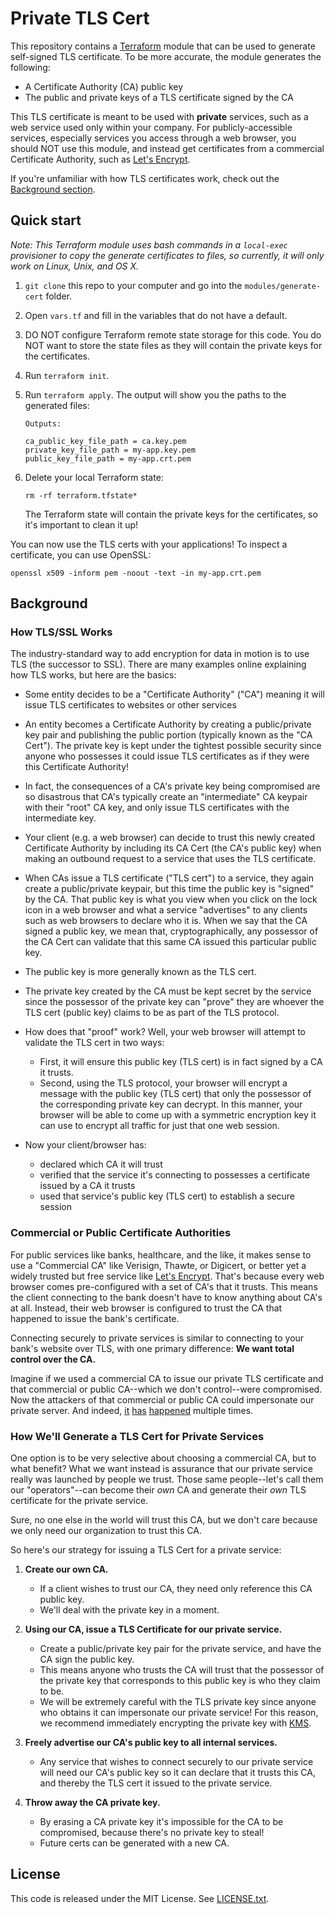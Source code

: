 # Private TLS Cert

This repository contains a [Terraform](https://www.terraform.io/) module that can be used to generate self-signed TLS
certificate. To be more accurate, the module generates the following:

* A Certificate Authority (CA) public key 
* The public and private keys of a TLS certificate signed by the CA

This TLS certificate is meant to be used with **private** services, such as a web service used only within your 
company. For publicly-accessible services, especially services you access through a web browser, you should NOT use 
this module, and instead get certificates from a commercial Certificate Authority, such as 
[Let's Encrypt](https://letsencrypt.org/).

If you're unfamiliar with how TLS certificates work, check out the [Background section](#background).




## Quick start

*Note: This Terraform module uses bash commands in a `local-exec` provisioner to copy the generate certificates to
files, so currently, it will only work on Linux, Unix, and OS X.*

1. `git clone` this repo to your computer and go into the `modules/generate-cert` folder.

1. Open `vars.tf` and fill in the variables that do not have a default.

1. DO NOT configure Terraform remote state storage for this code. You do NOT want to store the state files as they 
   will contain the private keys for the certificates.

1. Run `terraform init`.

1. Run `terraform apply`. The output will show you the paths to the generated files:

    ```
    Outputs:
    
    ca_public_key_file_path = ca.key.pem
    private_key_file_path = my-app.key.pem
    public_key_file_path = my-app.crt.pem
    ```
    
1. Delete your local Terraform state:

    ```
    rm -rf terraform.tfstate*
    ```

   The Terraform state will contain the private keys for the certificates, so it's important to clean it up!

You can now use the TLS certs with your applications! To inspect a certificate, you can use OpenSSL:

```
openssl x509 -inform pem -noout -text -in my-app.crt.pem
```




## Background


### How TLS/SSL Works

The industry-standard way to add encryption for data in motion is to use TLS (the successor to SSL). There are many 
examples online explaining how TLS works, but here are the basics:

- Some entity decides to be a "Certificate Authority" ("CA") meaning it will issue TLS certificates to websites or 
  other services

- An entity becomes a Certificate Authority by creating a public/private key pair and publishing the public portion 
  (typically known as the "CA Cert"). The private key is kept under the tightest possible security since anyone who 
  possesses it could issue TLS certificates as if they were this Certificate Authority!

- In fact, the consequences of a CA's private key being compromised are so disastrous that CA's typically create an 
  "intermediate" CA keypair with their "root" CA key, and only issue TLS certificates with the intermediate key.

- Your client (e.g. a web browser) can decide to trust this newly created Certificate Authority by including its CA 
  Cert (the CA's public key) when making an outbound request to a service that uses the TLS certificate.

- When CAs issue a TLS certificate ("TLS cert") to a service, they again create a public/private keypair, but this time 
  the public key is "signed" by the CA. That public key is what you view when you click on the lock icon in a web 
  browser and what a service "advertises" to any clients such as web browsers to declare who it is. When we say that 
  the CA signed a public key, we mean that, cryptographically, any possessor of the CA Cert can validate that this same 
  CA issued this particular public key.

- The public key is more generally known as the TLS cert.

- The private key created by the CA must be kept secret by the service since the possessor of the private key can 
  "prove" they are whoever the TLS cert (public key) claims to be as part of the TLS protocol.

- How does that "proof" work? Well, your web browser will attempt to validate the TLS cert in two ways:
  - First, it will ensure this public key (TLS cert) is in fact signed by a CA it trusts.
  - Second, using the TLS protocol, your browser will encrypt a message with the public key (TLS cert) that only the
    possessor of the corresponding private key can decrypt. In this manner, your browser will be able to come up with a
    symmetric encryption key it can use to encrypt all traffic for just that one web session.

- Now your client/browser has:
  - declared which CA it will trust
  - verified that the service it's connecting to possesses a certificate issued by a CA it trusts
  - used that service's public key (TLS cert) to establish a secure session


### Commercial or Public Certificate Authorities

For public services like banks, healthcare, and the like, it makes sense to use a "Commercial CA" like Verisign, Thawte,
or Digicert, or better yet a widely trusted but free service like [Let's Encrypt](https://letsencrypt.org/). That's 
because every web browser comes pre-configured with a set of CA's that it trusts. This means the client connecting to 
the bank doesn't have to know anything about CA's at all. Instead, their web browser is configured to trust the CA that 
happened to issue the bank's certificate.

Connecting securely to private services is similar to connecting to your bank's website over TLS, with one primary 
difference: **We want total control over the CA.**

Imagine if we used a commercial CA to issue our private TLS certificate and that commercial or public CA--which we 
don't control--were compromised. Now the attackers of that commercial or public CA could impersonate our private server. 
And indeed, [it](https://www.theguardian.com/technology/2011/sep/05/diginotar-certificate-hack-cyberwar) [has](
https://www.schneier.com/blog/archives/2012/02/verisign_hacked.html) [happened](
http://www.infoworld.com/article/2623707/hacking/the-real-security-issue-behind-the-comodo-hack.html)
multiple times.


### How We'll Generate a TLS Cert for Private Services

One option is to be very selective about choosing a commercial CA, but to what benefit? What we want instead is 
assurance that our private service really was launched by people we trust. Those same people--let's call them our 
"operators"--can become their *own* CA and generate their *own* TLS certificate for the private service.

Sure, no one else in the world will trust this CA, but we don't care because we only need our organization to trust 
this CA.

So here's our strategy for issuing a TLS Cert for a private service:

1. **Create our own CA.**
   - If a client wishes to trust our CA, they need only reference this CA public key.
   - We'll deal with the private key in a moment.
  
1. **Using our CA, issue a TLS Certificate for our private service.**
   - Create a public/private key pair for the private service, and have the CA sign the public key.
   - This means anyone who trusts the CA will trust that the possessor of the private key that corresponds to this public 
    key is who they claim to be.
   - We will be extremely careful with the TLS private key since anyone who obtains it can impersonate our private 
    service! For this reason, we recommend immediately encrypting the private key with 
    [KMS](https://aws.amazon.com/kms/).
    
1. **Freely advertise our CA's public key to all internal services.**
   - Any service that wishes to connect securely to our private service will need our CA's public key so it can declare 
    that it trusts this CA, and thereby the TLS cert it issued to the private service.
    
1. **Throw away the CA private key.**
   - By erasing a CA private key it's impossible for the CA to be compromised, because there's no private key to steal!
   - Future certs can be generated with a new CA.




## License

This code is released under the MIT License. See [LICENSE.txt](/LICENSE.txt).
